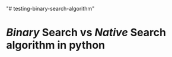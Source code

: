 "# testing-binary-search-algorithm" 
<h1 ><i>Binary</i> Search vs <i>Native</i> Search algorithm in python</h1>
